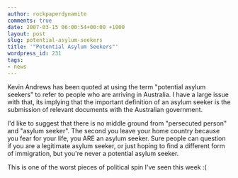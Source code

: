 ```yaml
---
author: rockpaperdynamite
comments: true
date: 2007-03-15 06:00:54+00:00 +1000
layout: post
slug: potential-asylum-seekers
title: '"Potential Asylum Seekers"'
wordpress_id: 231
tags:
- news
---
```


Kevin Andrews has been quoted at using the term "potential asylum seekers" to refer to people who are arriving in Australia. I have a large issue with that, its implying that the important definition of an asylum seeker is the submission of relevant documents with the Australian government.

I'd like to suggest that there is no middle ground from "persecuted person" and "asylum seeker". The second you leave your home country because you fear for your life, you ARE an asylum seeker. Sure people can question if you are a legitimate asylum seeker, or just hoping to find a different form of immigration, but you're never a potential asylum seeker.

This is one of the worst pieces of political spin I've seen this week :(
